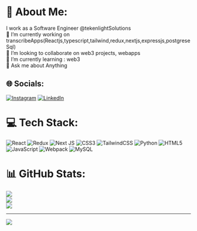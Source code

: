# 💫 About Me:
I work as a Software Engineer @tekenlightSolutions<br>🔭 I’m currently working on transcribeApps(Reactjs,typescript,tailwind,redux,nextjs,expressjs,postgreseSql)<br>👯 I’m looking to collaborate on web3 projects, webapps<br>🌱 I’m currently learning  : web3<br>💬 Ask me about Anything<br>


## 🌐 Socials:
[![Instagram](https://img.shields.io/badge/Instagram-%23E4405F.svg?logo=Instagram&logoColor=white)](https://instagram.com/kanwar_singh_rajawat) [![LinkedIn](https://img.shields.io/badge/LinkedIn-%230077B5.svg?logo=linkedin&logoColor=white)](https://linkedin.com/in/https://www.linkedin.com/in/kanwar-singh-241a60169/) 

# 💻 Tech Stack:
![React](https://img.shields.io/badge/react-%2320232a.svg?style=for-the-badge&logo=react&logoColor=%2361DAFB) ![Redux](https://img.shields.io/badge/redux-%23593d88.svg?style=for-the-badge&logo=redux&logoColor=white) ![Next JS](https://img.shields.io/badge/Next-black?style=for-the-badge&logo=next.js&logoColor=white) ![CSS3](https://img.shields.io/badge/css3-%231572B6.svg?style=for-the-badge&logo=css3&logoColor=white) ![TailwindCSS](https://img.shields.io/badge/tailwindcss-%2338B2AC.svg?style=for-the-badge&logo=tailwind-css&logoColor=white) ![Python](https://img.shields.io/badge/python-3670A0?style=for-the-badge&logo=python&logoColor=ffdd54) ![HTML5](https://img.shields.io/badge/html5-%23E34F26.svg?style=for-the-badge&logo=html5&logoColor=white) ![JavaScript](https://img.shields.io/badge/javascript-%23323330.svg?style=for-the-badge&logo=javascript&logoColor=%23F7DF1E) ![Webpack](https://img.shields.io/badge/webpack-%238DD6F9.svg?style=for-the-badge&logo=webpack&logoColor=black) ![MySQL](https://img.shields.io/badge/mysql-%2300000f.svg?style=for-the-badge&logo=mysql&logoColor=white)
# 📊 GitHub Stats:
![](https://github-readme-stats.vercel.app/api?username=kanwarsinghrajawat&theme=dark&hide_border=false&include_all_commits=true&count_private=true)<br/>
![](https://github-readme-streak-stats.herokuapp.com/?user=kanwarsinghrajawat&theme=dark&hide_border=false)<br/>
![](https://github-readme-stats.vercel.app/api/top-langs/?username=kanwarsinghrajawat&theme=dark&hide_border=false&include_all_commits=true&count_private=true&layout=compact)

---
[![](https://visitcount.itsvg.in/api?id=kanwarsinghrajawat&icon=0&color=0)](https://visitcount.itsvg.in)

<!-- Proudly created with GPRM ( https://gprm.itsvg.in ) -->
